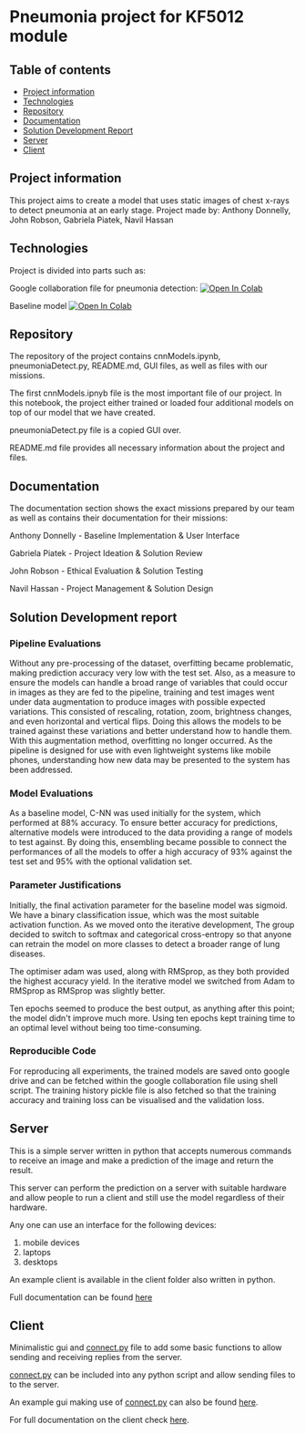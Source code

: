 # Pneumonia project for KF5012 module

## Table of contents
* [Project information](#project-information)
* [Technologies](#technologies)
* [Repository](#repository)
* [Documentation](#documentation)
* [Solution Development Report](#solution-development-report)
* [Server](#server)
* [Client](#client)

## Project information
This project aims to create a model that uses static images of chest x-rays to detect pneumonia at an early stage.
Project made by: Anthony Donnelly, John Robson, Gabriela Piatek, Navil Hassan 
	
## Technologies 
Project is divided into parts such as:

Google collaboration file for pneumonia detection:
[![Open In Colab](https://colab.research.google.com/assets/colab-badge.svg)](https://colab.research.google.com/github/Amzo/pneumonia/blob/main/cnnModels.ipynb)

Baseline model 
[![Open In Colab](https://colab.research.google.com/assets/colab-badge.svg)](https://colab.research.google.com/github/Amzo/pneumonia/blob/main/baseline.ipynb) 

## Repository
The repository of the project contains cnnModels.ipynb, pneumoniaDetect.py, README.md, GUI files, as well as files with our missions. 

The first cnnModels.ipnyb file is the most important file of our project. In this notebook, the project either trained or loaded four additional models on top of our model that we have created. 

pneumoniaDetect.py file is a copied GUI over.   

README.md file provides all necessary information about the project and files.  


## Documentation

The documentation section shows the exact missions prepared by our team as well as contains their documentation for their missions:

Anthony Donnelly - Baseline Implementation & User Interface


Gabriela Piatek - Project Ideation & Solution Review 


John Robson - Ethical Evaluation & Solution Testing


Navil Hassan - Project Management & Solution Design


## Solution Development report

### Pipeline Evaluations

Without any pre-processing of the dataset, overfitting became problematic, making prediction accuracy very low with the test set. Also, as a measure to ensure the models can handle a broad range of variables that could occur in images as they are fed to the pipeline, training and test images went under data augmentation to produce images with possible expected variations. This consisted of rescaling, rotation, zoom, brightness changes, and even horizontal and vertical flips. Doing this allows the models to be trained against these variations and better understand how to handle them. With this augmentation method, overfitting no longer occurred. As the pipeline is designed for use with even lightweight systems like mobile phones, understanding how new data may be presented to the system has been addressed.

### Model Evaluations

As a baseline model, C-NN was used initially for the system, which performed at 88% accuracy. To ensure better accuracy for predictions, alternative models were introduced to the data providing a range of models to test against. By doing this, ensembling became possible to connect the performances of all the models to offer a high accuracy of 93% against the test set and 95% with the optional validation set.

### Parameter Justifications

Initially, the final activation parameter for the baseline model was sigmoid. We have a binary classification issue, which was the most suitable activation function. As we moved onto the iterative development, The group decided to switch
to softmax and categorical cross-entropy so that anyone can retrain the model on more classes to detect a broader range of
lung diseases.

The optimiser adam was used, along with RMSprop, as they both provided the highest accuracy yield. In the iterative model
we switched from Adam to RMSprop as RMSprop was slightly better.

Ten epochs seemed to produce the best output, as anything after this point; the model didn't improve much more. Using ten epochs kept training time
to an optimal level without being too time-consuming.

### Reproducible Code

For reproducing all experiments, the trained models are saved onto google drive and can be fetched within
the google collaboration file using shell script. The training history pickle file is also fetched so that
the training accuracy and training loss can be visualised and the validation loss.


## Server

This is a simple server written in python that accepts numerous commands to receive an image and make a prediction of the image and return the result.

This server can perform the prediction on a server with suitable hardware and allow people to run a client and still use the model regardless of their hardware.

Any one can use an interface for the following devices:

1. mobile devices
2. laptops
3. desktops

An example client is available in the client folder also written in python.

Full documentation can be found [here](https://github.com/Amzo/pneumonia/tree/main/Documentation/Anthony/server)

## Client
 
Minimalistic gui and [connect.py](https://github.com/Amzo/pneumonia/blob/main/Client/client/connect.py) file to add some basic functions to allow sending and receiving replies from the server.

[connect.py](https://github.com/Amzo/pneumonia/blob/main/Client/client/connect.py) can be included into any python script and allow sending files to to the server.


An example gui making use of [connect.py](https://github.com/Amzo/pneumonia/blob/main/Client/client/connect.py) can also be found [here](https://github.com/Amzo/pneumonia/blob/main/Client/pneumoniaDetect.py).

For full documentation on the client check [here](https://github.com/Amzo/pneumonia/tree/main/Documentation/Anthony/Client).



